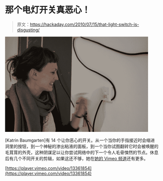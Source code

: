 # 那个电灯开关真恶心！

> 原文：<https://hackaday.com/2010/07/15/that-light-switch-is-disgusting/>

![](img/c7f29eb6636cc1d82083b7b6b009dce8.png "disgusting-switches")

[Katrin Baumgarten]有 14 个让你恶心的开关。从一个当你的手指接近时会缩进洞里的按钮，到一个神秘的渗出粘液的面板，到一个当你试图翻转它时会被唤醒的毛茸茸的外壳，这种阴谋足以让你尝试网络中的下一个令人毛骨悚然的节点。休息后有几个不同开关的剪辑，如果这还不够，她在[她的 Vimeo 频道](http://vimeo.com/user4215300)还有更多。

[https://player.vimeo.com/video/13361854](https://player.vimeo.com/video/13361854)